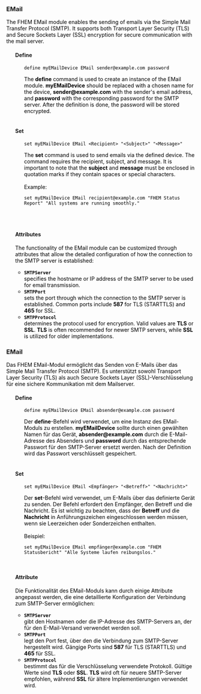 <a id="EMail">
<h3>EMail</h3>
<p style="color: black;">The FHEM EMail module enables the sending of emails  via the Simple Mail Transfer Protocol (SMTP). It supports both Transport Layer Security (TLS) and Secure Sockets Layer (SSL) encryption for secure communication with the mail server.</p>
<ul>
	<a id="EMail-define">
	<h4>Define</h4>
	<ul style="color: black;">
		<pre><code>define myEMailDevice EMail sender@example.com password</code></pre>
		The <b>define</b> command is used to create an instance of the EMail module. <b>myEMailDevice</b> should be replaced with a chosen name for the device,
		<b>sender@example.com</b> with the sender's email address, and <b>password</b> with the corresponding password for the SMTP server. After the definition is done,
		the password will be stored encrypted.
		<br>
	</ul>
	<br>
	<a id="EMail-set">
	<h4>Set</h4>
	<ul style="color: black;">
		<pre><code>set myEMailDevice EMail &lt;Recipient&gt; "&lt;Subject&gt;" "&lt;Message&gt;"</code></pre>
		The <b>set</b> command is used to send emails via the defined device. The command requires the recipient, subject, and message. It is important to note that
		the <b>subject</b> and <b>message</b> must be enclosed in quotation marks if they contain spaces or special characters.<br>
		<br>
		Example:
		<pre><code>set myEMailDevice EMail recipient@example.com "FHEM Status Report" "All systems are running smoothly."</code></pre>
		<br><br>
	</ul>
	<a id="EMail-attr">
	<h4>Attributes</h4>
	<p style="color: black;">The functionality of the EMail module can be customized through attributes that allow the detailed configuration of how the connection to the SMTP server is established:</p>
	<ul style="color: black;">
		<li><a id="EMail-attr-SMTPServer"></a>
			<b><code>SMTPServer</code></b>
			<br>
			specifies the hostname or IP address of the SMTP server to be used for email transmission.<br>
		</li>
		<li><a id="EMail-attr-SMTPPort"></a>
			<b><code>SMTPPort</code></b>
			<br>
			sets the port through which the connection to the SMTP server is established. Common ports include <b>587</b> for TLS (STARTTLS) and <b>465</b> for SSL.<br>
		</li>
		<li><a id="EMail-attr-SMTPProtocol"></a>
			<b><code>SMTPProtocol</code></b>
			<br>
			determines the protocol used for encryption. Valid values are <b>TLS</b> or <b>SSL</b>. <b>TLS</b> is often recommended for newer SMTP servers, while <b>SSL</b> is utilized for older implementations.<br>
		</li>
	</ul>
</ul>



<a id="EMail">
<h3>EMail</h3>
<p style="color: black;">Das FHEM EMail-Modul erm&ouml;glicht das Senden von E-Mails &uuml;ber das Simple Mail Transfer Protocol (SMTP). Es unterst&uuml;tzt sowohl Transport Layer Security (TLS) als auch Secure Sockets Layer (SSL)-Verschl&uuml;sselung f&uuml;r eine sichere Kommunikation mit dem Mailserver.</p>
<ul>
	<a id="EMail-define">
	<h4>Define</h4>
	<ul style="color: black;">
		<pre><code>define myEMailDevice EMail absender@example.com password</code></pre>
		Der <b>define</b>-Befehl wird verwendet, um eine Instanz des EMail-Moduls zu erstellen. <b>myEMailDevice</b> sollte durch einen gew&auml;hlten Namen f&uuml;r das Ger&auml;t,
		<b>absender@example.com</b> durch die E-Mail-Adresse des Absenders und <b>password</b> durch das entsprechende Passwort f&uuml;r den SMTP-Server ersetzt werden. Nach der Definition wird das Passwort verschl&uuml;sselt gespeichert.
		<br>
	</ul>
	<br>
	<a id="EMail-set">
	<h4>Set</h4>
	<ul style="color: black;">
		<pre><code>set myEMailDevice EMail &lt;Empf&auml;nger&gt; "&lt;Betreff&gt;" "&lt;Nachricht&gt;"</code></pre>
		Der <b>set</b>-Befehl wird verwendet, um E-Mails &uuml;ber das definierte Ger&auml;t zu senden. Der Befehl erfordert den Empf&auml;nger, den Betreff und die Nachricht. Es ist wichtig zu beachten, dass der <b>Betreff</b> und die <b>Nachricht</b> in Anf&uuml;hrungszeichen eingeschlossen werden m&uuml;ssen, wenn sie Leerzeichen oder Sonderzeichen enthalten.
		<br><br>
		Beispiel:
		<pre><code>set myEMailDevice EMail empf&auml;nger@example.com "FHEM Statusbericht" "Alle Systeme laufen reibungslos."</code></pre>
		<br>
	</ul>
	<a id="EMail-attr">
	<h4>Attribute</h4>
	<p style="color: black;">Die Funktionalit&auml;t des EMail-Moduls kann durch einige Attribute angepasst werden, die eine detaillierte Konfiguration der Verbindung zum SMTP-Server erm&ouml;glichen:</p>
	<ul style="color: black;">
		<li><a id="EMail-attr-SMTPServer"></a>
			<b><code>SMTPServer</code></b>
			<br>
			gibt den Hostnamen oder die IP-Adresse des SMTP-Servers an, der f&uuml;r den E-Mail-Versand verwendet werden soll.
		</li>
		<li><a id="EMail-attr-SMTPPort"></a>
			<b><code>SMTPPort</code></b>
			<br>
			legt den Port fest, &uuml;ber den die Verbindung zum SMTP-Server hergestellt wird. G&auml;ngige Ports sind <b>587</b> f&uuml;r TLS (STARTTLS) und <b>465</b> f&uuml;r SSL.
		</li>
		<li><a id="EMail-attr-SMTPProtocol"></a>
			<b><code>SMTPProtocol</code></b>
			<br>
			bestimmt das f&uuml;r die Verschl&uuml;sselung verwendete Protokoll. G&uuml;ltige Werte sind <b>TLS</b> oder <b>SSL</b>. <b>TLS</b> wird oft f&uuml;r neuere SMTP-Server empfohlen, w&auml;hrend <b>SSL</b> f&uuml;r &auml;ltere Implementierungen verwendet wird.
			<br>
		</li>
	</ul>
</ul>